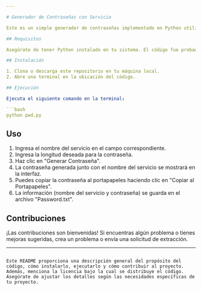 ```yaml
---

# Generador de Contraseñas con Servicio

Este es un simple generador de contraseñas implementado en Python utilizando la biblioteca tkinter para la interfaz gráfica. La aplicación solicita al usuario el nombre del servicio y la longitud deseada para la contraseña. Luego, genera una contraseña aleatoria y la muestra junto con el nombre del servicio en la interfaz de usuario. Además, guarda el par servicio-contraseña en un archivo de texto llamado "Password.txt".

## Requisitos

Asegúrate de tener Python instalado en tu sistema. El código fue probado en Python 3.

## Instalación

1. Clona o descarga este repositorio en tu máquina local.
2. Abre una terminal en la ubicación del código.

## Ejecución

Ejecuta el siguiente comando en la terminal:

```bash
python pwd.py
```

## Uso

1. Ingresa el nombre del servicio en el campo correspondiente.
2. Ingresa la longitud deseada para la contraseña.
3. Haz clic en "Generar Contraseña".
4. La contraseña generada junto con el nombre del servicio se mostrará en la interfaz.
5. Puedes copiar la contraseña al portapapeles haciendo clic en "Copiar al Portapapeles".
6. La información (nombre del servicio y contraseña) se guarda en el archivo "Password.txt".

## Contribuciones

¡Las contribuciones son bienvenidas! Si encuentras algún problema o tienes mejoras sugeridas, crea un problema o envía una solicitud de extracción.

---
```

Este README proporciona una descripción general del propósito del código, cómo instalarlo, ejecutarlo y cómo contribuir al proyecto. Además, menciona la licencia bajo la cual se distribuye el código. Asegúrate de ajustar los detalles según las necesidades específicas de tu proyecto.
